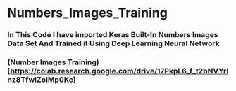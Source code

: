 # Numbers_Images_Training
### In This Code I have imported Keras Built-In Numbers Images Data Set And Trained it Using Deep Learning Neural Network
### (Number Images Training)[https://colab.research.google.com/drive/17PkpL6_f_t2bNVYrlnz8TfwlZoIMp0Kc]
